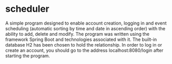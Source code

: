 # scheduler
A simple program designed to enable account creation, logging in and event scheduling (automatic sorting by time and date in ascending order) with the ability to add, delete and modify. The program was written using the framework Spring Boot and
technologies associated with it. The built-in database H2 has been chosen to hold the relationship.
In order to log in or create an account, you should go to the address localhost:8080/login after starting the program.
